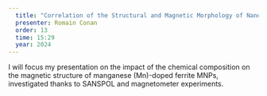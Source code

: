 ```yaml
---
  title: "Correlation of the Structural and Magnetic Morphology of Nanoparticles"
  presenter: Romain Conan
  order: 13
  time: 15:29
  year: 2024
---
```

I will focus my presentation on the impact of the chemical composition on the magnetic structure of manganese (Mn)-doped ferrite MNPs, investigated thanks to SANSPOL and magnetometer experiments.